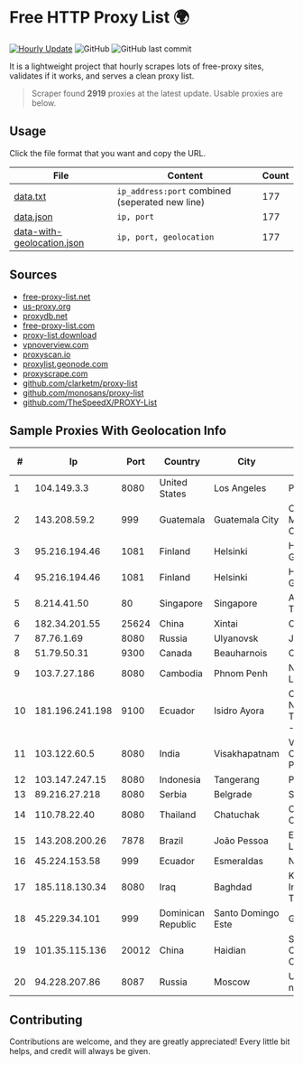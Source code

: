 
# Free HTTP Proxy List 🌍

[![Hourly Update](https://github.com/mertguvencli/http-proxy-list/actions/workflows/main.yml/badge.svg?branch=main)](https://github.com/mertguvencli/http-proxy-list/actions/workflows/main.yml)
![GitHub](https://img.shields.io/github/license/mertguvencli/http-proxy-list)
![GitHub last commit](https://img.shields.io/github/last-commit/mertguvencli/http-proxy-list)

It is a lightweight project that hourly scrapes lots of free-proxy sites, validates if it works, and serves a clean proxy list.


> Scraper found **2919** proxies at the latest update. Usable proxies are below.

## Usage

Click the file format that you want and copy the URL.


|File|Content|Count|
|----|-------|-----|
|[data.txt](https://raw.githubusercontent.com/mertguvencli/http-proxy-list/main/proxy-list/data.txt)|`ip_address:port` combined (seperated new line)|177|
|[data.json](https://raw.githubusercontent.com/mertguvencli/http-proxy-list/main/proxy-list/data.json)|`ip, port`|177|
|[data-with-geolocation.json](https://raw.githubusercontent.com/mertguvencli/http-proxy-list/main/proxy-list/data-with-geolocation.json)|`ip, port, geolocation`|177|

## Sources

* [free-proxy-list.net](https://free-proxy-list.net)
* [us-proxy.org](https://www.us-proxy.org)
* [proxydb.net](http://proxydb.net)
* [free-proxy-list.com](https://free-proxy-list.com/?page=&port=&type%5B%5D=http&type%5B%5D=https&up_time=0&search=Search)
* [proxy-list.download](https://www.proxy-list.download/HTTP)
* [vpnoverview.com](https://vpnoverview.com/privacy/anonymous-browsing/free-proxy-servers)
* [proxyscan.io](https://www.proxyscan.io)
* [proxylist.geonode.com](https://proxylist.geonode.com/api/proxy-list?limit=300&page=1&sort_by=lastChecked&sort_type=desc&protocols=http,https)
* [proxyscrape.com](https://api.proxyscrape.com/v2/?request=displayproxies&protocol=http&timeout=10000&country=all&ssl=all&anonymity=all)
* [github.com/clarketm/proxy-list](https://raw.githubusercontent.com/clarketm/proxy-list/master/proxy-list-raw.txt)
* [github.com/monosans/proxy-list](https://raw.githubusercontent.com/monosans/proxy-list/main/proxies/http.txt)
* [github.com/TheSpeedX/PROXY-List](https://raw.githubusercontent.com/TheSpeedX/PROXY-List/master/http.txt)


## Sample Proxies With Geolocation Info

|#|Ip|Port|Country|City|Internet Service Provider|
|-|--|----|-------|----|-------------------------|
|1|104.149.3.3|8080|United States|Los Angeles|Psychz Networks|
|2|143.208.59.2|999|Guatemala|Guatemala City|Comunicaciones Metropolitanas Cablecolor|
|3|95.216.194.46|1081|Finland|Helsinki|Hetzner Online GmbH|
|4|95.216.194.46|1081|Finland|Helsinki|Hetzner Online GmbH|
|5|8.214.41.50|80|Singapore|Singapore|Alibaba (US) Technology Co., Ltd.|
|6|182.34.201.55|25624|China|Xintai|Chinanet|
|7|87.76.1.69|8080|Russia|Ulyanovsk|JSC Telecom.ru|
|8|51.79.50.31|9300|Canada|Beauharnois|OVH SAS|
|9|103.7.27.186|8080|Cambodia|Phnom Penh|NTT (Thailand) Limited|
|10|181.196.241.198|9100|Ecuador|Isidro Ayora|Corporacion Nacional De Telecomunicaciones - CNT EP|
|11|103.122.60.5|8080|India|Visakhapatnam|Vizag Broadband Communications Pvt Ltd|
|12|103.147.247.15|8080|Indonesia|Tangerang|PLBNET|
|13|89.216.27.218|8080|Serbia|Belgrade|Serbia Broadband|
|14|110.78.22.40|8080|Thailand|Chatuchak|CAT Telecom Public Company Limited|
|15|143.208.200.26|7878|Brazil|João Pessoa|Eternal VÔdeo Locadora Ltda|
|16|45.224.153.58|999|Ecuador|Esmeraldas|Nedetel S.A.|
|17|185.118.130.34|8080|Iraq|Baghdad|Knowledge Path Information Technology ISP|
|18|45.229.34.101|999|Dominican Republic|Santo Domingo Este|Gold Data C.A.|
|19|101.35.115.136|20012|China|Haidian|Shenzhen Tencent Computer Systems Company Limited|
|20|94.228.207.86|8087|Russia|Moscow|Uniontel ZAO network|



## Contributing

Contributions are welcome, and they are greatly appreciated! Every
little bit helps, and credit will always be given.

